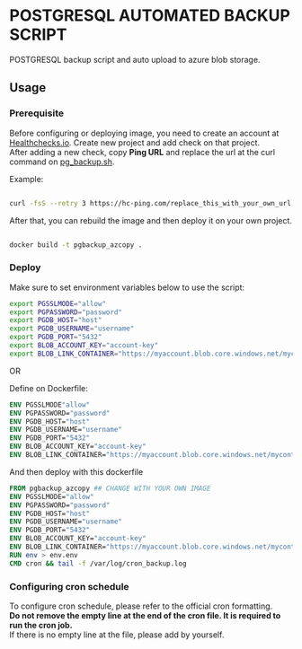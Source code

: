 # POSTGRESQL AUTOMATED BACKUP SCRIPT

POSTGRESQL backup script and auto upload to azure blob storage.

## Usage

### Prerequisite

Before configuring or deploying image, you need to create an account at [Healthchecks.io](https://healthcheks.io). Create new project and add check on that project.\
After adding a new check, copy **Ping URL** and replace the url at the curl command on [pg_backup.sh](https://github.com/azemoning/pgbackrest/blob/master/pg_backup.sh).

Example:

```bash

curl -fsS --retry 3 https://hc-ping.com/replace_this_with_your_own_url > /dev/null


```

After that, you can rebuild the image and then deploy it on your own project.

```bash

docker build -t pgbackup_azcopy .

```

### Deploy  

Make sure to set environment variables below to use the script:

```bash
export PGSSLMODE="allow"
export PGPASSWORD="password"
export PGDB_HOST="host"
export PGDB_USERNAME="username"
export PGDB_PORT="5432"
export BLOB_ACCOUNT_KEY="account-key"
export BLOB_LINK_CONTAINER="https://myaccount.blob.core.windows.net/mycontainer"
```

OR

Define on Dockerfile:

```dockerfile
ENV PGSSLMODE"allow"
ENV PGPASSWORD="password"
ENV PGDB_HOST="host"
ENV PGDB_USERNAME="username"
ENV PGDB_PORT="5432"
ENV BLOB_ACCOUNT_KEY="account-key"
ENV BLOB_LINK_CONTAINER="https://myaccount.blob.core.windows.net/mycontainer"

```
And then deploy with this dockerfile

```dockerfile
FROM pgbackup_azcopy ## CHANGE WITH YOUR OWN IMAGE
ENV PGSSLMODE="allow"
ENV PGPASSWORD="password"
ENV PGDB_HOST="host"
ENV PGDB_USERNAME="username"
ENV PGDB_PORT="5432"
ENV BLOB_ACCOUNT_KEY="account-key"
ENV BLOB_LINK_CONTAINER="https://myaccount.blob.core.windows.net/mycontainer"
RUN env > env.env
CMD cron && tail -f /var/log/cron_backup.log
```

### Configuring cron schedule

To configure cron schedule, please refer to the official cron formatting.\
**Do not remove the empty line at the end of the cron file. It is required to run the cron job.**\
If there is no empty line at the file, please add by yourself.
